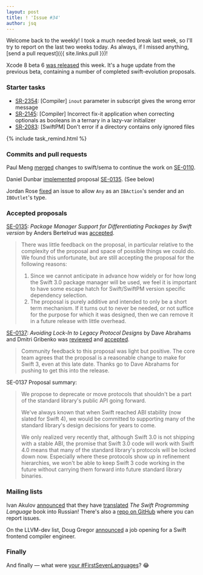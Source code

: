 ```yaml
---
layout: post
title: ! 'Issue #34'
author: jsq
---
```


Welcome back to the weekly! I took a much needed break last week, so I'll try to report on the last two weeks today. As always, if I missed anything, [send a pull request]({{ site.links.pull }})!

Xcode 8 beta 6 [was released](http://adcdownload.apple.com/Developer_Tools/Xcode_8_beta_6/Release_Notes_for_Xcode_8_beta_6.pdf) this week. It's a huge update from the previous beta, containing a number of completed swift-evolution proposals.

<!--excerpt-->

### Starter tasks

- [SR-2354](https://bugs.swift.org/browse/SR-2354): [Compiler] `inout` parameter in subscript gives the wrong error message
- [SR-2145](https://bugs.swift.org/browse/SR-2145): [Compiler] Incorrect fix-it application when correcting optionals as booleans in a ternary in a lazy-var initializer
- [SR-2083](https://bugs.swift.org/browse/SR-2083): [SwiftPM] Don't error if a directory contains only ignored files

{% include task_remind.html %}

### Commits and pull requests

Paul Meng [merged](https://github.com/apple/swift/pull/4102) changes to swift/sema to continue the work on [SE-0110](https://github.com/apple/swift-evolution/blob/master/proposals/0110-distingish-single-tuple-arg.md).

Daniel Dunbar [implemented](https://github.com/apple/swift-package-manager/pull/589) proposal [SE-0135](https://github.com/apple/swift-evolution/blob/master/proposals/0135-package-manager-support-for-differentiating-packages-by-swift-version.md). (See below)

Jordan Rose [fixed](https://github.com/apple/swift/commit/ed01f89401674e7c738657880c399671637a2d40) an issue to allow `Any` as an `IBAction`'s sender and an `IBOutlet`'s type.

### Accepted proposals

[SE-0135](https://github.com/apple/swift-evolution/blob/master/proposals/0135-package-manager-support-for-differentiating-packages-by-swift-version.md): *Package Manager Support for Differentiating Packages by Swift version* by Anders Bertelrud was [accepted](https://lists.swift.org/pipermail/swift-build-dev/Week-of-Mon-20160801/000587.html).

> There was little feedback on the proposal, in particular relative to the complexity of the proposal and space of possible things we could do. We found this unfortunate, but are still accepting the proposal for the following reasons:
>
> 1. Since we cannot anticipate in advance how widely or for how long the Swift 3.0 package manager will be used, we feel it is important to have some escape hatch for Swift/SwiftPM version specific dependency selection.
> 2. The proposal is purely additive and intended to only be a short term mechanism. If it turns out to never be needed, or not suffice for the purpose for which it was designed, then we can remove it in a future release with little overhead.

[SE-0137](https://github.com/apple/swift-evolution/blob/master/proposals/0137-avoiding-lock-in.md): *Avoiding Lock-In to Legacy Protocol Designs* by Dave Abrahams and Dmitri Gribenko was [reviewed](https://lists.swift.org/pipermail/swift-evolution-announce/2016-August/000270.html) and [accepted](https://lists.swift.org/pipermail/swift-evolution-announce/2016-August/000272.html).

> Community feedback to this proposal was light but positive.  The core team agrees that the proposal is a reasonable change to make for Swift 3, even at this late date. Thanks go to Dave Abrahams for pushing to get this into the release.

SE-0137 Proposal summary:

> We propose to deprecate or move protocols that shouldn't be a part of the standard library's public API going forward.
>
> We've always known that when Swift reached ABI stability (now slated for Swift 4), we would be committed to supporting many of the standard library's design decisions for years to come.
>
> We only realized very recently that, although Swift 3.0 is not shipping with a stable ABI, the promise that Swift 3.0 code will work with Swift 4.0 means that many of the standard library's protocols will be locked down now. Especially where these protocols show up in refinement hierarchies, we won't be able to keep Swift 3 code working in the future without carrying them forward into future standard library binaries.

### Mailing lists

Ivan Akulov [announced](https://lists.swift.org/pipermail/swift-dev/Week-of-Mon-20160815/002689.html) that they have [translated](http://swiftbook.ru/doc/about-swift) *The Swift Programming Language* book into Russian! There's also a [repo on GitHub](https://github.com/IvanAkulov/The-Swift-Programming-Language-RUS) where you can report issues.

On the LLVM-dev list, Doug Gregor [announced](http://lists.llvm.org/pipermail/llvm-dev/2016-August/103742.html) a job opening for a Swift frontend compiler engineer.

### Finally

And finally &mdash; what were [your #FirstSevenLanguages](https://twitter.com/NeoNacho/status/764909840699449344)? 😂
